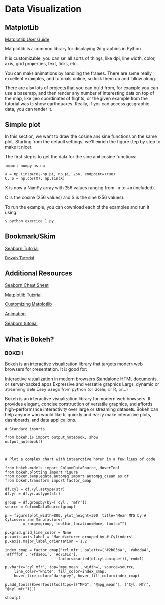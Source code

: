 # Data Visualization

## MatplotLib

[Matplotlib User Guide](https://matplotlib.org/users/index.html)

Matplotlib is a common library for displaying 2d graphics in Python

It is customizable, you can set all sorts of things, like dpi, line width, color, axis, grid properties, text, ticks, etc.

You can make animations by handling the frames. There are some really excellent examples, and tutorials online, so look them up and follow along.

There are also lots of projects that you can build from, for example you can use a basemap, and then render any number of interesting data on top of the map, like geo coordinates of flights, or the given example from the tutorial was to show earthquakes. Really, if you can access geographic data, you can render it.


## Simple plot

In this section, we want to draw the cosine and sine functions on the same plot. Starting from the default settings, we'll enrich the figure step by step to make it nicer.

The first step is to get the data for the sine and cosine functions:

    import numpy as np

    X = np.linspace(-np.pi, np.pi, 256, endpoint=True)
    C, S = np.cos(X), np.sin(X)

X is now a NumPy array with 256 values ranging from -π to +π (included).

C is the cosine (256 values) and S is the sine (256 values).

To run the example, you can download each of the examples and run it using:

    $ python exercice_1.py

## Bookmark/Skim
[Seaborn Tutorial](https://seaborn.pydata.org/tutorial.html)

[Bokeh Tutorial](https://mybinder.org/v2/gh/bokeh/bokeh-notebooks/master?filepath=tutorial%2F00%20-%20Introduction%20and%20Setup.ipynb)

## Additional Resources

[Seaborn Cheat Sheet](https://s3.amazonaws.com/assets.datacamp.com/blog_assets/Python_Seaborn_Cheat_Sheet.pdf)


[Matplotlib Tutorial](https://github.com/rougier/matplotlib-tutorial)

[Customizing Matplotlib](https://matplotlib.org/tutorials/introductory/customizing.html)

[Animation](https://matplotlib.org/api/animation_api.html)

[Seaborn tutorial](https://github.com/rougier/matplotlib-tutorial)

## What is Bokeh?

### BOKEH
Bokeh is an interactive visualization library that targets modern web browsers for presentation. It is good for:

Interactive visualization in modern browsers
Standalone HTML documents, or server-backed apps
Expressive and versatile graphics
Large, dynamic or streaming data
Easy usage from python (or Scala, or R, or...)


Bokeh is an interactive visualization library for modern web browsers. It provides elegant, concise construction of versatile graphics, and affords high-performance interactivity over large or streaming datasets. Bokeh can help anyone who would like to quickly and easily make interactive plots, dashboards, and data applications.

    # Standard imports 

    from bokeh.io import output_notebook, show
    output_notebook()
    


    # Plot a complex chart with intearctive hover in a few lines of code

    from bokeh.models import ColumnDataSource, HoverTool
    from bokeh.plotting import figure
    from bokeh.sampledata.autompg import autompg_clean as df
    from bokeh.transform import factor_cmap

    df.cyl = df.cyl.astype(str)
    df.yr = df.yr.astype(str)

    group = df.groupby(by=['cyl', 'mfr'])
    source = ColumnDataSource(group)

    p = figure(plot_width=800, plot_height=300, title="Mean MPG by # Cylinders and Manufacturer",
            x_range=group, toolbar_location=None, tools="")

    p.xgrid.grid_line_color = None
    p.xaxis.axis_label = "Manufacturer grouped by # Cylinders"
    p.xaxis.major_label_orientation = 1.2

    index_cmap = factor_cmap('cyl_mfr', palette=['#2b83ba', '#abdda4', '#ffffbf', '#fdae61', '#d7191c'], 
                            factors=sorted(df.cyl.unique()), end=1)

    p.vbar(x='cyl_mfr', top='mpg_mean', width=1, source=source,
        line_color="white", fill_color=index_cmap, 
        hover_line_color="darkgrey", hover_fill_color=index_cmap)

    p.add_tools(HoverTool(tooltips=[("MPG", "@mpg_mean"), ("Cyl, Mfr", "@cyl_mfr")]))

    show(p)